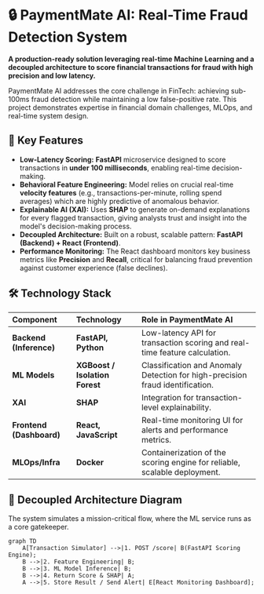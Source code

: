 # 🔒 PaymentMate AI: Real-Time Fraud Detection System

**A production-ready solution leveraging real-time Machine Learning and a decoupled architecture to score financial transactions for fraud with high precision and low latency.**

PaymentMate AI addresses the core challenge in FinTech: achieving sub-100ms fraud detection while maintaining a low false-positive rate. This project demonstrates expertise in financial domain challenges, MLOps, and real-time system design.

## 🚀 Key Features

* **Low-Latency Scoring:** **FastAPI** microservice designed to score transactions in **under 100 milliseconds**, enabling real-time decision-making.
* **Behavioral Feature Engineering:** Model relies on crucial real-time **velocity features** (e.g., transactions-per-minute, rolling spend averages) which are highly predictive of anomalous behavior.
* **Explainable AI (XAI):** Uses **SHAP** to generate on-demand explanations for every flagged transaction, giving analysts trust and insight into the model's decision-making process.
* **Decoupled Architecture:** Built on a robust, scalable pattern: **FastAPI (Backend) + React (Frontend)**.
* **Performance Monitoring:** The React dashboard monitors key business metrics like **Precision** and **Recall**, critical for balancing fraud prevention against customer experience (false declines).

## 🛠️ Technology Stack

| Component | Technology | Role in PaymentMate AI |
| :--- | :--- | :--- |
| **Backend (Inference)** | **FastAPI, Python** | Low-latency API for transaction scoring and real-time feature calculation. |
| **ML Models** | **XGBoost / Isolation Forest** | Classification and Anomaly Detection for high-precision fraud identification. |
| **XAI** | **SHAP** | Integration for transaction-level explainability. |
| **Frontend (Dashboard)**| **React, JavaScript** | Real-time monitoring UI for alerts and performance metrics. |
| **MLOps/Infra** | **Docker** | Containerization of the scoring engine for reliable, scalable deployment. |

## 📐 Decoupled Architecture Diagram

The system simulates a mission-critical flow, where the ML service runs as a core gatekeeper.

```mermaid
graph TD
    A[Transaction Simulator] -->|1. POST /score| B(FastAPI Scoring Engine);
    B -->|2. Feature Engineering| B;
    B -->|3. ML Model Inference| B;
    B -->|4. Return Score & SHAP| A;
    A -->|5. Store Result / Send Alert| E[React Monitoring Dashboard];
```
